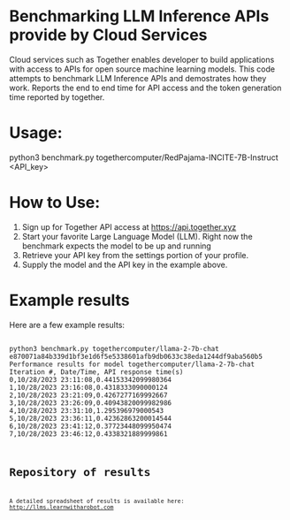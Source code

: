 # Benchmarking LLM Inference APIs provide by Cloud Services
Cloud services such as Together enables developer to build applications with access to APIs for open source machine learning models.
This code attempts to benchmark LLM Inference APIs and demostrates how they work.
Reports the end to end time for API access and the token generation time reported by together.

# Usage:
python3 benchmark.py togethercomputer/RedPajama-INCITE-7B-Instruct <API_key>

# How to Use:
1. Sign up for Together API access at https://api.together.xyz
2. Start your favorite Large Language Model (LLM). Right now the benchmark expects the model to be up and running
3. Retrieve your API key from the settings portion of your profile.
4. Supply the model and the API key in the example above.

# Example results
Here are a few example results:

<code>
python3 benchmark.py togethercomputer/llama-2-7b-chat e870071a84b339d1bf3e1d6f5e5338601afb9db0633c38eda1244df9aba560b5
Performance results for model togethercomputer/llama-2-7b-chat
Iteration #, Date/Time, API response time(s)
0,10/28/2023 23:11:08,0.44153342099980364
1,10/28/2023 23:16:08,0.4318333090000124
2,10/28/2023 23:21:09,0.4267277169992667
3,10/28/2023 23:26:09,0.40943820099982986
4,10/28/2023 23:31:10,1.295396979000543
5,10/28/2023 23:36:11,0.42362863200014544
6,10/28/2023 23:41:12,0.37723448099950474
7,10/28/2023 23:46:12,0.4338321889999861
<code>

# Repository of results
A detailed spreadsheet of results is available here: http://llms.learnwitharobot.com

